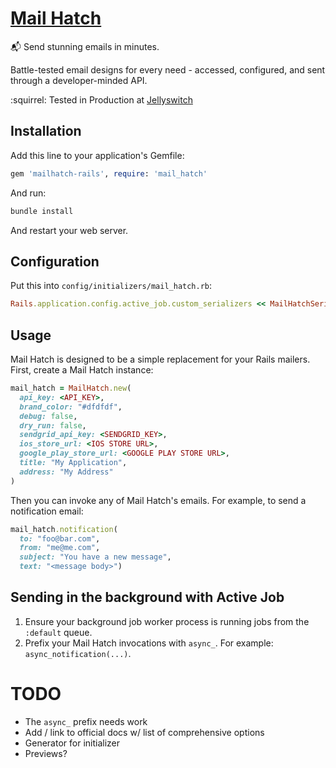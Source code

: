 # [Mail Hatch](https://www.mailhatch.io)

:mailbox_with_mail: Send stunning emails in minutes.

Battle-tested email designs for every need - accessed, configured, and sent through a developer-minded API.

:squirrel: Tested in Production at [Jellyswitch](https://www.jellyswitch.com)


## Installation

Add this line to your application's Gemfile:

```ruby
gem 'mailhatch-rails', require: 'mail_hatch'
```

And run:

```sh
bundle install
```

And restart your web server.

## Configuration

Put this into `config/initializers/mail_hatch.rb`:

```ruby
Rails.application.config.active_job.custom_serializers << MailHatchSerializer
```

## Usage

Mail Hatch is designed to be a simple replacement for your Rails mailers. First, create a Mail Hatch instance:

```ruby
mail_hatch = MailHatch.new(
  api_key: <API_KEY>,
  brand_color: "#dfdfdf",
  debug: false,
  dry_run: false,
  sendgrid_api_key: <SENDGRID_KEY>,
  ios_store_url: <IOS STORE URL>,
  google_play_store_url: <GOOGLE PLAY STORE URL>,
  title: "My Application",
  address: "My Address"
)
```

Then you can invoke any of Mail Hatch's emails. For example, to send a notification email:

```ruby
mail_hatch.notification(
  to: "foo@bar.com", 
  from: "me@me.com", 
  subject: "You have a new message", 
  text: "<message body>")
```

## Sending in the background with Active Job

1. Ensure your background job worker process is running jobs from the `:default` queue.
2. Prefix your Mail Hatch invocations with `async_`. For example: `async_notification(...)`.

# TODO

- The `async_` prefix needs work
- Add / link to official docs w/ list of comprehensive options
- Generator for initializer
- Previews?